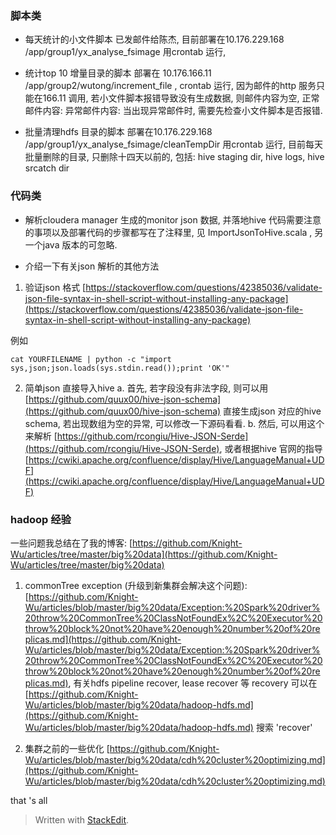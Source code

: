 ### 脚本类
* 每天统计的小文件脚本
已发邮件给陈杰, 目前部署在10.176.229.168 /app/group1/yx_analyse_fsimage 
用crontab 运行, 

* 统计top 10 增量目录的脚本
部署在 10.176.166.11 /app/group2/wutong/increment_file , crontab 运行, 因为邮件的http 服务只能在166.11 调用, 若小文件脚本报错导致没有生成数据, 则邮件内容为空, 
正常邮件内容: 
异常邮件内容: 
当出现异常邮件时, 需要先检查小文件脚本是否报错. 

* 批量清理hdfs 目录的脚本
部署在10.176.229.168 /app/group1/yx_analyse_fsimage/cleanTempDir
用crontab 运行, 目前每天批量删除的目录, 只删除十四天以前的, 包括: hive staging dir, hive logs, hive srcatch dir

### 代码类
* 解析cloudera manager 生成的monitor json 数据, 并落地hive
代码需要注意的事项以及部署代码的步骤都写在了注释里, 见 ImportJsonToHive.scala , 另一个java 版本的可忽略. 

* 介绍一下有关json 解析的其他方法
1. 验证json 格式
[https://stackoverflow.com/questions/42385036/validate-json-file-syntax-in-shell-script-without-installing-any-package](https://stackoverflow.com/questions/42385036/validate-json-file-syntax-in-shell-script-without-installing-any-package)

例如
```
cat YOURFILENAME | python -c "import sys,json;json.loads(sys.stdin.read());print 'OK'"
```

2. 简单json 直接导入hive
a. 首先, 若字段没有非法字段, 则可以用
[https://github.com/quux00/hive-json-schema](https://github.com/quux00/hive-json-schema)
直接生成json 对应的hive schema, 若出现数组为空的异常, 可以修改一下源码看看. 
b. 然后, 可以用这个来解析 [https://github.com/rcongiu/Hive-JSON-Serde](https://github.com/rcongiu/Hive-JSON-Serde), 或者根据hive 官网的指导 [https://cwiki.apache.org/confluence/display/Hive/LanguageManual+UDF](https://cwiki.apache.org/confluence/display/Hive/LanguageManual+UDF)

### hadoop 经验
一些问题我总结在了我的博客: 
[https://github.com/Knight-Wu/articles/tree/master/big%20data](https://github.com/Knight-Wu/articles/tree/master/big%20data)

1. commonTree exception (升级到新集群会解决这个问题): 
[https://github.com/Knight-Wu/articles/blob/master/big%20data/Exception:%20Spark%20driver%20throw%20CommonTree%20ClassNotFoundEx%2C%20Executor%20throw%20block%20not%20have%20enough%20number%20of%20replicas.md](https://github.com/Knight-Wu/articles/blob/master/big%20data/Exception:%20Spark%20driver%20throw%20CommonTree%20ClassNotFoundEx%2C%20Executor%20throw%20block%20not%20have%20enough%20number%20of%20replicas.md), 
有关hdfs pipeline recover, lease recover 等 recovery 可以在[https://github.com/Knight-Wu/articles/blob/master/big%20data/hadoop-hdfs.md](https://github.com/Knight-Wu/articles/blob/master/big%20data/hadoop-hdfs.md) 搜索 'recover'

2. 集群之前的一些优化
[https://github.com/Knight-Wu/articles/blob/master/big%20data/cdh%20cluster%20optimizing.md](https://github.com/Knight-Wu/articles/blob/master/big%20data/cdh%20cluster%20optimizing.md)


that 's all
> Written with [StackEdit](https://stackedit.io/).
<!--stackedit_data:
eyJoaXN0b3J5IjpbLTM2ODYwMTg2NiwtMTUxMTQ2NjY4MSwtMT
YzMDE2MTU5NSwtMjA1NTk1MzQ5NV19
-->